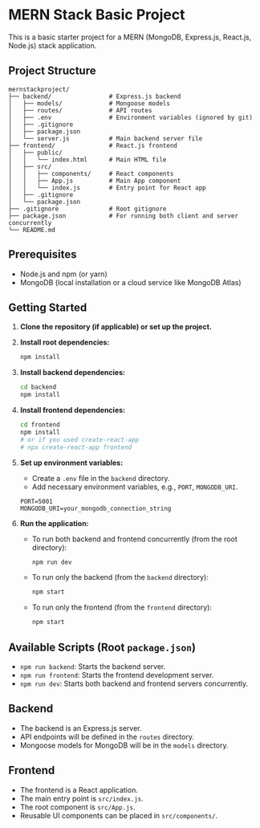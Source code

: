 # MERN Stack Basic Project

This is a basic starter project for a MERN (MongoDB, Express.js, React.js, Node.js) stack application.

## Project Structure

```
mernstackproject/
├── backend/                # Express.js backend
│   ├── models/             # Mongoose models
│   ├── routes/             # API routes
│   ├── .env                # Environment variables (ignored by git)
│   ├── .gitignore
│   ├── package.json
│   └── server.js           # Main backend server file
├── frontend/               # React.js frontend
│   ├── public/
│   │   └── index.html      # Main HTML file
│   ├── src/
│   │   ├── components/     # React components
│   │   ├── App.js          # Main App component
│   │   └── index.js        # Entry point for React app
│   ├── .gitignore
│   └── package.json
├── .gitignore              # Root gitignore
├── package.json            # For running both client and server concurrently
└── README.md
```

## Prerequisites

*   Node.js and npm (or yarn)
*   MongoDB (local installation or a cloud service like MongoDB Atlas)

## Getting Started

1.  **Clone the repository (if applicable) or set up the project.**

2.  **Install root dependencies:**
    ```bash
    npm install
    ```

3.  **Install backend dependencies:**
    ```bash
    cd backend
    npm install
    ```

4.  **Install frontend dependencies:**
    ```bash
    cd frontend
    npm install
    # or if you used create-react-app
    # npx create-react-app frontend
    ```

5.  **Set up environment variables:**
    *   Create a `.env` file in the `backend` directory.
    *   Add necessary environment variables, e.g., `PORT`, `MONGODB_URI`.
    ```env
    PORT=5001
    MONGODB_URI=your_mongodb_connection_string
    ```

6.  **Run the application:**

    *   To run both backend and frontend concurrently (from the root directory):
        ```bash
        npm run dev
        ```
    *   To run only the backend (from the `backend` directory):
        ```bash
        npm start
        ```
    *   To run only the frontend (from the `frontend` directory):
        ```bash
        npm start
        ```

## Available Scripts (Root `package.json`)

*   `npm run backend`: Starts the backend server.
*   `npm run frontend`: Starts the frontend development server.
*   `npm run dev`: Starts both backend and frontend servers concurrently.

## Backend

*   The backend is an Express.js server.
*   API endpoints will be defined in the `routes` directory.
*   Mongoose models for MongoDB will be in the `models` directory.

## Frontend

*   The frontend is a React application.
*   The main entry point is `src/index.js`.
*   The root component is `src/App.js`.
*   Reusable UI components can be placed in `src/components/`.
